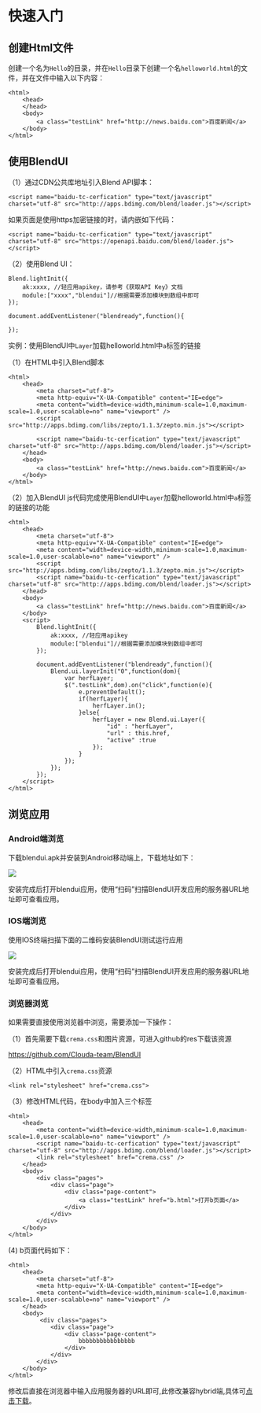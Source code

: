 # 快速入门

## 创建Html文件

创建一个名为`Hello`的目录，并在`Hello`目录下创建一个名`helloworld.html`的文件，并在文件中输入以下内容：

	<html>
		<head>
		</head>
		<body>
			<a class="testLink" href="http://news.baidu.com">百度新闻</a>
		</body>
	</html>


## 使用BlendUI

（1）通过CDN公共库地址引入Blend API脚本：

	<script name="baidu-tc-cerfication" type="text/javascript" charset="utf-8" src="http://apps.bdimg.com/blend/loader.js"></script>

如果页面是使用https加密链接的时，请内嵌如下代码：

	<script name="baidu-tc-cerfication" type="text/javascript" charset="utf-8" src="https://openapi.baidu.com/blend/loader.js"></script>

（2）使用Blend UI：

	Blend.lightInit({
		ak:xxxx, //轻应用apikey，请参考《获取API Key》文档
		module:["xxxx","blendui"]//根据需要添加模块到数组中即可
	});

	document.addEventListener("blendready",function(){

	});


实例：使用BlendUI中`Layer`加载helloworld.html中`a`标签的链接


（1）在HTML中引入Blend脚本

	<html>
		<head>
			<meta charset="utf-8">
    		<meta http-equiv="X-UA-Compatible" content="IE=edge">
    		<meta content="width=device-width,minimum-scale=1.0,maximum-scale=1.0,user-scalable=no" name="viewport" />
    		<script src="http://apps.bdimg.com/libs/zepto/1.1.3/zepto.min.js"></script>

    		<script name="baidu-tc-cerfication" type="text/javascript" charset="utf-8" src="http://apps.bdimg.com/blend/loader.js"></script>
		</head>
		<body>
			<a class="testLink" href="http://news.baidu.com">百度新闻</a>
		</body>
	</html>

（2）加入BlendUI js代码完成使用BlendUI中`Layer`加载helloworld.html中`a`标签的链接的功能

	<html>
		<head>
			<meta charset="utf-8">
    		<meta http-equiv="X-UA-Compatible" content="IE=edge">
    		<meta content="width=device-width,minimum-scale=1.0,maximum-scale=1.0,user-scalable=no" name="viewport" />
    		<script src="http://apps.bdimg.com/libs/zepto/1.1.3/zepto.min.js"></script>
    		<script name="baidu-tc-cerfication" type="text/javascript" charset="utf-8" src="http://apps.bdimg.com/blend/loader.js"></script>
		</head>
		<body>
			<a class="testLink" href="http://news.baidu.com">百度新闻</a>
		</body>
		<script>
			Blend.lightInit({
				ak:xxxx, //轻应用apikey
				module:["blendui"]//根据需要添加模块到数组中即可
			});

			document.addEventListener("blendready",function(){
            	Blend.ui.layerInit("0",function(dom){
                	var herfLayer;
                	$(".testLink",dom).on("click",function(e){
                    	e.preventDefault();
                    	if(herfLayer){
                        	herfLayer.in();
                    	}else{
                        	herfLayer = new Blend.ui.Layer({
                            	"id" : "herfLayer",
                            	"url" : this.href,
                            	"active" :true
                        	});
                    	}
                	});
            	});
        	});
		</script>
	</html>


## 浏览应用

### Android端浏览

下载blendui.apk并安装到Android移动端上，下载地址如下：

![](/md/images/ios_runtime.png)

安装完成后打开blendui应用，使用“扫码”扫描BlendUI开发应用的服务器URL地址即可查看应用。

### IOS端浏览

使用IOS终端扫描下面的二维码安装BlendUI测试运行应用

![](/md/images/iosdownload.png)

安装完成后打开blendui应用，使用“扫码”扫描BlendUI开发应用的服务器URL地址即可查看应用。

### 浏览器浏览

如果需要直接使用浏览器中浏览，需要添加一下操作：

（1）首先需要下载`crema.css`和图片资源，可进入github的res下载该资源

<https://github.com/Clouda-team/BlendUI>

（2）HTML中引入`crema.css`资源

	<link rel="stylesheet" href="crema.css">

（3）修改HTML代码，在body中加入三个标签

	<html>
		<head>
            <meta content="width=device-width,minimum-scale=1.0,maximum-scale=1.0,user-scalable=no" name="viewport" />
			<script name="baidu-tc-cerfication" type="text/javascript" charset="utf-8" src="http://apps.bdimg.com/blend/loader.js"></script>
            <link rel="stylesheet" href="crema.css" /> 
		</head>
		<body>
			<div class="pages">
				<div class="page">
					<div class="page-content">
						<a class="testLink" href="b.html">打开b页面</a>
					</div>
				</div>
			</div>
		</body>
	</html>
 (4) b页面代码如下：
 
    <html>
        <head>
            <meta charset="utf-8">
            <meta http-equiv="X-UA-Compatible" content="IE=edge">
            <meta content="width=device-width,minimum-scale=1.0,maximum-scale=1.0,user-scalable=no" name="viewport" />
        </head>
        <body>
             <div class="pages">
                <div class="page">
                    <div class="page-content">
                        bbbbbbbbbbbbbbbb
                    </div>
                </div>
            </div>
        </body>
    </html>
修改后直接在浏览器中输入应用服务器的URL即可,此修改兼容hybrid端,具体可[点击下载](http://blend001.duapp.com/blend.zip)。
  


